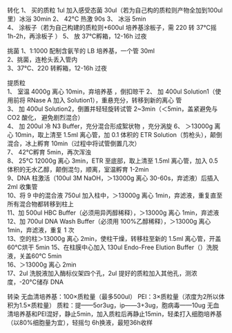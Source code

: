 转化
1、 买的质粒 1ul 加入感受态菌 30ul（若为自己构的质粒则产物全加到100ul里）冰浴 30min
2、 42°C 热激 90s 
3、 冰浴 5min  
4、 涂板子（若为自己构建的质粒则+600ul 培养基涂板子，需 220 转 37°C摇 1h-2h，再涂板子  ）
5、 放 37°C孵箱，12-16h 过夜

挑菌
1、1:1000 配制含氨苄的 LB 培养基，一个管 30ml  
2、挑菌，连枪头丢入管内  
3、37°C、220 转孵箱，12-16h 过夜

提质粒  
1、 室温 4000g 离心 10min，弃培养基  ，倒扣晾干
2、 加 400ul Solution1（使用前将 RNase A 加入 Solution1），重悬充分，转移到新的离心  管  
3、 加 400ul Solution2，倒置并轻轻旋转试管 2~3min（＜5min，盖紧避免与 CO2 酸化，  避免剧烈混合）  
4、 加 200ul 冷 N3 Buffer，充分混合形成絮状物 ，充分涡旋
6、 ＞13000g 离心 10min，取上清至 1.5ml 离心管，加 0.1 体积的 ETR Solution（剪枪头），颠倒混合，冰上孵育 10min（过程中将试管倒置几次）  
7、 42°C孵育 5min，再次浑浊  
8、 25°C 12000g 离心 3min，ETR 至底部，取上清至 1.5ml 离心管，加入 0.5 体积的无水乙醇，颠倒混匀，顺离，室温孵育 1-2min  
9、DNA 柱激活（100ul 3M NaOH，＞13000g 离心 30-60s，弃滤液）后插入 2ml 收集管  
10、将 9 中的混合液 750ul 加入柱中，＞13000g 离心 1min，弃滤液，重复直至所有混合物都转移到柱上  
11、加 500ul HBC Buffer（必须用异丙醇稀释），＞13000g 离心 1min，弃滤液  
12、加 700ul DNA Wash Buffer（必须用 100%乙醇稀释），＞13000g 离心 1min，弃滤液，重复 1 次  
13、空的柱＞13000g 离心 2min，使柱干燥，转移柱至新的 1.5ml 离心管，开盖60℃烘干 5min 
15、在柱膜中心加入 130ul Endo-Free Elution Buffer（）洗脱液，关盖60℃ 5min  
16、＞13000g 离心 2min  
17、2ul 洗脱液加入酶标仪架四个孔，2ul 提好的质粒加入其他孔，测浓度，-20°C储存 DNA

转染
无血清培养基：100×质粒量（最多500ul）
PEI：3×质粒量（浓度为2所以体积为1.5×质粒量）
质粒：提——5or3ug，ip——3+3ug，胞病毒——10ug
无血清培养基和PEI混好，静止5min，加入质粒后再静止15min，轻柔打入细胞培养基（以80%细胞量为宜），轻摇匀
6h换液，最短36h收样